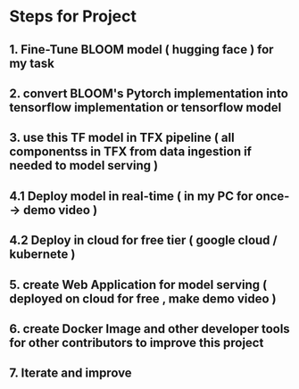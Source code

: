 # Steps for Project

## 1. Fine-Tune BLOOM model ( hugging face ) for my task 
## 2. convert BLOOM's Pytorch implementation into tensorflow implementation or tensorflow model
## 3. use this TF model in TFX pipeline ( all componentss in TFX from data ingestion if needed to model serving )
## 4.1 Deploy model in real-time ( in my PC for once--> demo video )
## 4.2 Deploy in cloud for free tier ( google cloud / kubernete )
## 5. create Web Application for model serving ( deployed on cloud for free , make demo video )
## 6. create Docker Image and other developer tools for other contributors to improve this project
## 7. Iterate and improve

